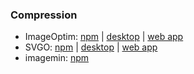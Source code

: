 ### Compression

* ImageOptim: [npm](https://www.npmjs.com/package/imageoptim) | [desktop](https://imageoptim.com/versions.html) | [web app](https://imageoptim.com/online)
* SVGO: [npm](https://github.com/svg/svgo) | [desktop](https://github.com/svg/svgo#other-ways-to-use-svgo) | [web app](https://jakearchibald.github.io/svgomg/)
* imagemin: [npm](https://github.com/imagemin/imagemin)
